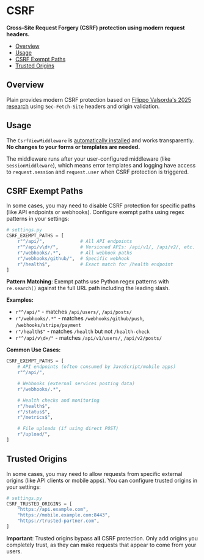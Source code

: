 # CSRF

**Cross-Site Request Forgery (CSRF) protection using modern request headers.**

- [Overview](#overview)
- [Usage](#usage)
- [CSRF Exempt Paths](#csrf-exempt-paths)
- [Trusted Origins](#trusted-origins)

## Overview

Plain provides modern CSRF protection based on [Filippo Valsorda's 2025 research](https://words.filippo.io/csrf/) using `Sec-Fetch-Site` headers and origin validation.

## Usage

The `CsrfViewMiddleware` is [automatically installed](../internal/handlers/base.py#BUILTIN_AFTER_MIDDLEWARE) and works transparently. **No changes to your forms or templates are needed.**

The middleware runs after your user-configured middleware (like `SessionMiddleware`), which means error templates and logging have access to `request.session` and `request.user` when CSRF protection is triggered.

## CSRF Exempt Paths

In some cases, you may need to disable CSRF protection for specific paths (like API endpoints or webhooks). Configure exempt paths using regex patterns in your settings:

```python
# settings.py
CSRF_EXEMPT_PATHS = [
    r"^/api/",             # All API endpoints
    r"^/api/v\d+/",        # Versioned APIs: /api/v1/, /api/v2/, etc.
    r"/webhooks/.*",       # All webhook paths
    r"/webhooks/github/",  # Specific webhook
    r"/health$",           # Exact match for /health endpoint
]
```

**Pattern Matching**: Exempt paths use Python regex patterns with `re.search()` against the full URL path including the leading slash.

**Examples:**

- `r"^/api/"` - matches `/api/users/`, `/api/posts/`
- `r"/webhooks/.*"` - matches `/webhooks/github/push`, `/webhooks/stripe/payment`
- `r"/health$"` - matches `/health` but not `/health-check`
- `r"^/api/v\d+/"` - matches `/api/v1/users/`, `/api/v2/posts/`

**Common Use Cases:**

```python
CSRF_EXEMPT_PATHS = [
    # API endpoints (often consumed by JavaScript/mobile apps)
    r"^/api/",

    # Webhooks (external services posting data)
    r"/webhooks/.*",

    # Health checks and monitoring
    r"/health$",
    r"/status$",
    r"/metrics$",

    # File uploads (if using direct POST)
    r"/upload/",
]
```

## Trusted Origins

In some cases, you may need to allow requests from specific external origins (like API clients or mobile apps). You can configure trusted origins in your settings:

```python
# settings.py
CSRF_TRUSTED_ORIGINS = [
    "https://api.example.com",
    "https://mobile.example.com:8443",
    "https://trusted-partner.com",
]
```

**Important**: Trusted origins bypass **all** CSRF protection. Only add origins you completely trust, as they can make requests that appear to come from your users.
